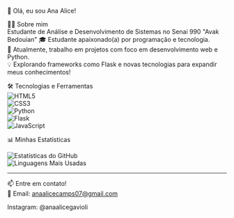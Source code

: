  🌟 Olá, eu sou Ana Alice! 

 👩‍💻 Sobre mim  
Estudante de Análise e Desenvolvimento de Sistemas no Senai 990 "Avak Bedouian"
🎓 Estudante apaixonado(a) por programação e tecnologia.  
🚀 Atualmente, trabalho em projetos com foco em desenvolvimento web e Python.  
💡 Explorando frameworks como Flask e novas tecnologias para expandir meus conhecimentos!  


 🛠️ Tecnologias e Ferramentas  
![HTML5](https://img.shields.io/badge/-HTML5-E34F26?logo=html5&logoColor=white&style=flat)  
![CSS3](https://img.shields.io/badge/-CSS3-1572B6?logo=css3&logoColor=white&style=flat)  
![Python](https://img.shields.io/badge/-Python-3776AB?logo=python&logoColor=white&style=flat)  
![Flask](https://img.shields.io/badge/-Flask-000000?logo=flask&logoColor=white&style=flat)  
![JavaScript](https://img.shields.io/badge/-JavaScript-F7DF1E?logo=javascript&logoColor=black&style=flat)  



📊 Minhas Estatísticas  

![Estatísticas do GitHub](https://github-readme-stats.vercel.app/api?username=SeuUsuario&show_icons=true&theme=radical)  
![Linguagens Mais Usadas](https://github-readme-stats.vercel.app/api/top-langs/?username=SeuUsuario&layout=compact&theme=radical)  

---

📫 Entre em contato!  
📧 Email: anaalicecamps07@gmail.com

Instagram: @anaalicegavioli

